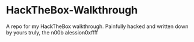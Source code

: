 # HackTheBox-Walkthrough
A repo for my HackTheBox walkthrough. Painfully hacked and written down by yours truly, the n00b alession0xffff
